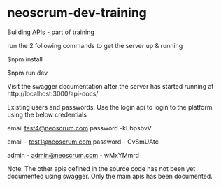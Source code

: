# neoscrum-dev-training

Building APIs - part of training

run the 2 following commands to get the server up & running

$npm install

$npm run dev

Visit the swagger documentation after the server has started running at http://localhost:3000/api-docs/

Existing users and passwords: Use the login api to login to the platform using the below credentials

email test4@neoscrum.com password -kEbpsbvV


email - test1@neoscrum.com password - CvSmUAtc


admin - admin@neoscrum.com - wMxYMmrd


Note: The other apis defined in the source code has not been yet documented using swagger. Only the main apis has been documented.
